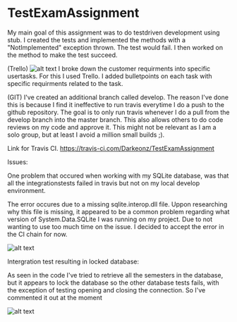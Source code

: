 # TestExamAssignment

My main goal of this assignment was to do testdriven development using stub. I created the tests and implemented the methods with a "NotImplemented" exception thrown. The test would fail. I then worked on the method to make the test succeed. 

(Trello)
![alt text](https://i.gyazo.com/4bd46d5564a7ad0c1f6fc6f845df7012.png)
I broke down the customer requirments into specific usertasks. For this I used Trello. I added bulletpoints on each task with specific requirments related to the task. 

(GIT)
I've created an additional branch called develop. The reason I've done this is because I find it ineffective to run travis everytime I do a push to the github repository. The goal is to only run travis whenever I do a pull from the develop branch into the master branch. This also allows others to do code reviews on my code and approve it. This might not be relevant as I am a solo group, but at least I avoid a million small builds ;).

Link for Travis CI.
https://travis-ci.com/Darkeonz/TestExamAssignment


Issues:

One problem that occured when working with my SQLite database, was that all the integrationstests failed in travis but not on my local develop environment. 

The error occures due to a missing sqlite.interop.dll file. Uppon researching why this file is missing, it appeared to be a common problem regarding what version of System.Data.SQLite I was running on my project. Due to not wanting to use too much time on the issue. I decided to accept the error in the CI chain for now. 

![alt text](https://i.gyazo.com/7111fac890d7f69abe6e2b8df1c9fc77.png)

Intergration test resulting in locked database:

As seen in the code I've tried to retrieve all the semesters in the database, but it appears to lock the database so the other database tests fails, with the exception of testing opening and closing the connection. So I've commented it out at the moment

![alt text](https://i.gyazo.com/0b292e9b2f33651f2d06fd60a6d13a09.png)
